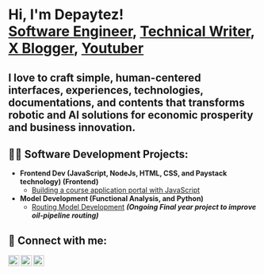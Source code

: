 <h1>Hi, I'm Depaytez! <br/><a href="https://github.com/Depaytez">Software Engineer</a>, <a href="https://">Technical Writer</a>, <a href="https://x.com/DePaytez">X Blogger</a>, <a href="https://www.youtube.com/channel/UCJnuUwBlzqz3GtUDn0hRmPg">Youtuber</a></h1>
<h2>I love to craft simple, human-centered interfaces, experiences, technologies, documentations, and contents that transforms robotic and AI solutions for economic prosperity and business innovation.</h2>

<h2>👨‍💻 Software Development Projects:</h2>

- <b>Frontend Dev (JavaScript, NodeJs, HTML, CSS, <!-- React, NextJs, Typescript, --> and Paystack technology)  (Frontend)</b>
  - [Building a course application portal with JavaScript](https://github.com/Depaytez/Balmcity-course-application/blob/main/)
- <b>Model Development (Functional Analysis, and Python)</b>
  - [Routing Model Development](https://github.com/Depaytez/Depaytez/) <b><i>(Ongoing Final year project to improve oil-pipeline routing)</b></i>
<!--
<h2>👨‍💻 Technical Writing Projects:</h2>

- <b>Web Dev (JavaScript, NodeJs, HTML, CSS, and Paystack technology)  (Frontend)</b>
  - [Building a course registration portal with JavaScript](https://balmcitypush.vercel.app/)
- <b>Model Development (Functional Analysis, and Python)</b>
  - [Routing Model Development](Ongoing and link will be available shortly) <b><i>(Final year project to improve oil-pipeline routing)</b></i>
-->
<h2> 🤳 Connect with me:</h2>

[<img align="left" alt="Depaytez | YouTube" width="22px" src="https://cdn.jsdelivr.net/npm/simple-icons@v3/icons/youtube.svg" />][youtube]
[<img align="left" alt="Depaytez | Twitter" width="22px" src="https://cdn.jsdelivr.net/npm/simple-icons@v3/icons/twitter.svg" />][twitter]
[<img align="left" alt="Depaytez | LinkedIn" width="22px" src="https://cdn.jsdelivr.net/npm/simple-icons@v3/icons/linkedin.svg" />][linkedin]
<!-- [<img align="left" alt="Depaytez | Instagram" width="22px" src="https://cdn.jsdelivr.net/npm/simple-icons@v3/icons/instagram.svg" />][instagram] -->

[twitter]: https://x.com/DePaytez
[youtube]: https://www.youtube.com/channel/UCJnuUwBlzqz3GtUDn0hRmPg
<!-- [instagram]: notAvailable -->
[linkedin]: https://t.co/dqn1pKWVdY

<!--
**joshmadakor1/joshmadakor1** is a ✨ _special_ ✨ repository because its `README.md` (this file) appears on your GitHub profile.

Here are some ideas to get you started:

- <a href='https://www.youtube.com/watch?v=zgqfWLHNKLk&t=284s'> Youtube tutorial to make portfolio page </a>
- 🔭 I’m currently working on ...
- 🌱 I’m currently learning ...
- 👯 I’m looking to collaborate on ...
- 🤔 I’m looking for help with ...
- 💬 Ask me about ...
- 📫 How to reach me: ...
- 😄 Pronouns: ...
- ⚡ Fun fact: ...
-->
